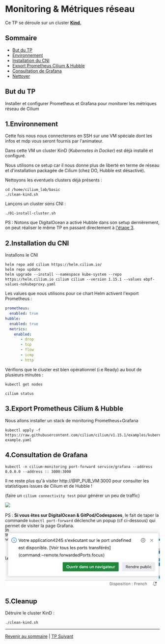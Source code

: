 # Monitoring & Métriques réseau

Ce TP se déroule sur un cluster <ins>**Kind**<ins>.  

## Sommaire
  * [But du TP](#but-du-tp)
  * [Environnement](#environnement)
  * [Installation du CNI](#installation-du-cni)
  * [Export Prometheus Cilium & Hubble](#export-prometheus-cilium--hubble)
  * [Consultation de Grafana](#consultation-de-grafana)
  * [Nettoyer](#nettoyer)

## But du TP
Installer et configurer Prometheus et Grafana pour monitorer les métriques réseau de Cilium


## 1.Environnement

Cette fois nous nous connecterons en SSH sur une VM spéciale dont les infos et mdp vous seront fournis par l'animateur.

Dans cette VM un cluster KinD (*Kubernetes in Docker*) est déjà installé et configuré.

Nous utilisons ce setup car il nous donne plus de liberté en terme de réseau et d'installation packagée de Cilium (chez DO, Hubble est désactivé).

Nettoyons les eventuels clusters déjà présents :
```shell
cd /home/cilium_lab/basic
./clean-kind.sh 
```

Lançons un cluster *sans* CNI :
```shell
./01-install-cluster.sh
```

PS : Notons que DigitalOcean a activé Hubble dans son setup dernièrement, on peut réaliser le même TP en passant directement à [l'étape 3](https://github.com/srnfr/TP-CNI/blob/main/docs/TP09.md#3export-prometheus-cilium--hubble).

## 2.Installation du CNI

Installons le CNI
```shell
helm repo add cilium https://helm.cilium.io/
helm repo update
helm upgrade --install --namespace kube-system --repo https://helm.cilium.io cilium cilium --version 1.15.1 --values ebpf-values-nokubeproxy.yaml
```
Les values que nous utilisons pour ce chart Helm activent l'export Prometheus :
```yaml
prometheus:
  enabled: true
hubble:
  enabled: true
  metrics:
    enabled:
       - drop
       - tcp
       - flow
       - icmp
       - http
```

Vérifions que le cluster est bien opérationnel (i.e Ready) au bout de plusieurs minutes :
```shell
kubectl get nodes
```
```shell
cilium status
```

## 3.Export Prometheus Cilium & Hubble

Nous allons installer un stack de monitoring Prometheus+Grafana

```shell
kubectl apply -f https://raw.githubusercontent.com/cilium/cilium/v1.15.1/examples/kubernetes/addons/prometheus/monitoring-example.yaml
```

## 4.Consultation de Grafana

```shell
kubectl -n cilium-monitoring port-forward service/grafana --address 0.0.0.0 --address :: 3000:3000
```

Il ne reste plus qu'à visiter http://@IP_PUB_VM:3000 pour consulter les statistiques issues de Cilium et de Hubble !

(faire un ```cilium connectivity test``` pour générer un peu de traffic)

![](https://github.com/srnfr/TP-CNI/blob/9f0a2fa2771e1159c23d9bdc1be1ecfb753aab84/img/grafana-cilium.png)

PS : **Si vous êtes sur DigitalOcean & GitPod/Codespaces**, le fait de taper la commande `kubectl port-forward` déclenche un popup (cf ci-dessous) qui permet de visiter la page Grafana.
![](../img/portpopup.png)

## 5.Cleanup

Détruire le cluster KinD :
```shell
./clean-kind.sh 
```

---
[Revenir au sommaire](../README.md) | [TP Suivant](./TP10.md)
